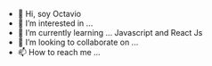 - 👋 Hi, soy Octavio
- 👀 I’m interested in ...
- 🌱 I’m currently learning ... Javascript and React Js
- 💞️ I’m looking to collaborate on ...
- 📫 How to reach me ...

